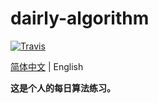 # dairly-algorithm
[![Travis](https://img.shields.io/badge/language-C-green.svg)]()

[简体中文](./README.en.md) | English

**这是个人的每日算法练习。**
